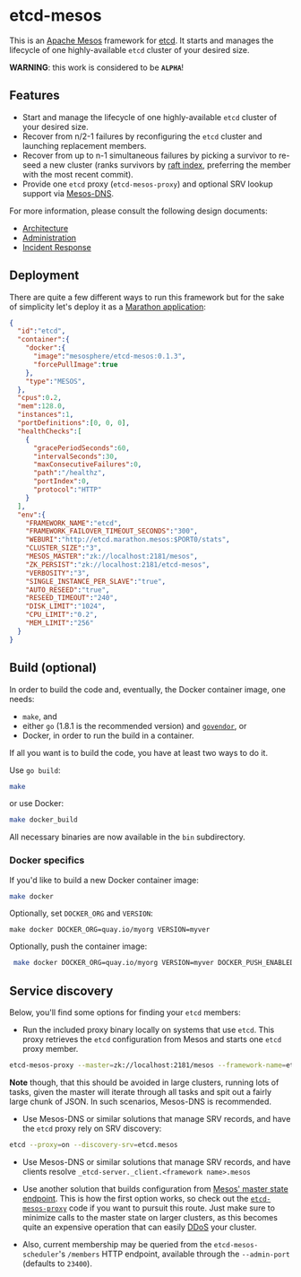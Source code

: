 # etcd-mesos

This is an [Apache Mesos](https://mesos.apache.org) framework for [etcd](https://github.com/coreos/etcd). It starts and manages the lifecycle of one highly-available `etcd` cluster of your desired size.

**WARNING**: this work is considered to be **`ALPHA`**!

## Features

* Start and manage the lifecycle of one highly-available `etcd` cluster of your desired size.
* Recover from n/2-1 failures by reconfiguring the `etcd` cluster and launching replacement members.
* Recover from up to n-1 simultaneous failures by picking a survivor to re-seed a new cluster (ranks survivors by [raft index](https://github.com/coreos/etcd/blob/master/raft/design.md), preferring the member with the most recent commit).
* Provide one `etcd` proxy (`etcd-mesos-proxy`) and optional SRV lookup support via [Mesos-DNS](https://github.com/mesosphere/mesos-dns).

For more information, please consult the following design documents:
* [Architecture](docs/architecture.md)
* [Administration](docs/administration.md)
* [Incident Response](docs/response.md)

## Deployment

There are quite a few different ways to run this framework but for the sake of simplicity let's deploy it as a [Marathon application](https://mesosphere.github.io/marathon/docs/application-basics.html):

```json
{
  "id":"etcd",
  "container":{
    "docker":{
      "image":"mesosphere/etcd-mesos:0.1.3",
      "forcePullImage":true
    },
    "type":"MESOS",
  },
  "cpus":0.2,
  "mem":128.0,
  "instances":1,
  "portDefinitions":[0, 0, 0],
  "healthChecks":[
    {
      "gracePeriodSeconds":60,
      "intervalSeconds":30,
      "maxConsecutiveFailures":0,
      "path":"/healthz",
      "portIndex":0,
      "protocol":"HTTP"
    }
  ],
  "env":{
    "FRAMEWORK_NAME":"etcd",
    "FRAMEWORK_FAILOVER_TIMEOUT_SECONDS":"300",
    "WEBURI":"http://etcd.marathon.mesos:$PORT0/stats",
    "CLUSTER_SIZE":"3",
    "MESOS_MASTER":"zk://localhost:2181/mesos",
    "ZK_PERSIST":"zk://localhost:2181/etcd-mesos",
    "VERBOSITY":"3",
    "SINGLE_INSTANCE_PER_SLAVE":"true",
    "AUTO_RESEED":"true",
    "RESEED_TIMEOUT":"240",
    "DISK_LIMIT":"1024",
    "CPU_LIMIT":"0.2",
    "MEM_LIMIT":"256"
  }
}
```

## Build (optional)

In order to build the code and, eventually, the Docker container image, one needs:
* `make`, and
* either `go` (1.8.1 is the recommended version) and [`govendor`](https://github.com/kardianos/govendor), or
* Docker, in order to run the build in a container.

If all you want is to build the code, you have at least two ways to do it.

Use `go build`:
```sh
make
```

or use Docker:
```sh
make docker_build
```

All necessary binaries are now available in the `bin` subdirectory.

### Docker specifics

If you'd like to build a new Docker container image:
```sh
make docker
```

Optionally, set `DOCKER_ORG` and `VERSION`:
```
make docker DOCKER_ORG=quay.io/myorg VERSION=myver
```

Optionally, push the container image:
```sh
 make docker DOCKER_ORG=quay.io/myorg VERSION=myver DOCKER_PUSH_ENABLED=1
```

## Service discovery

Below, you'll find some options for finding your `etcd` members:

* Run the included proxy binary locally on systems that use `etcd`.  This proxy retrieves the `etcd` configuration from Mesos and starts one `etcd` proxy member.

```sh
etcd-mesos-proxy --master=zk://localhost:2181/mesos --framework-name=etcd
```

**Note** though, that this should be avoided in large clusters, running lots of tasks, given the master will iterate through all tasks and spit out a fairly large chunk of JSON. In such scenarios, Mesos-DNS is recommended.

* Use Mesos-DNS or similar solutions that manage SRV records, and have the `etcd` proxy rely on SRV discovery:

```sh
etcd --proxy=on --discovery-srv=etcd.mesos
```

* Use Mesos-DNS or similar solutions that manage SRV records, and have clients resolve `_etcd-server._client.<framework name>.mesos`

* Use another solution that builds configuration from [Mesos' master state endpoint](http://mesos.apache.org/documentation/latest/endpoints/master/state/). This is how the first option works, so check out the [`etcd-mesos-proxy`](https://github.com/mesosphere/etcd-mesos/blob/master/cmd/etcd-mesos-proxy/app.go) code if you want to pursuit this route. Just make sure to minimize calls to the master state on larger clusters, as this becomes quite an expensive operation that can easily [DDoS](https://en.wikipedia.org/wiki/Denial-of-service_attack) your cluster.

* Also, current membership may be queried from the `etcd-mesos-scheduler`'s `/members` HTTP endpoint, available through the `--admin-port` (defaults to `23400`).
